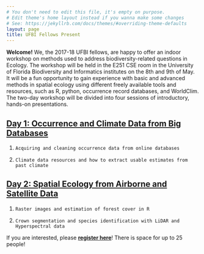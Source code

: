 ```yaml
---
# You don't need to edit this file, it's empty on purpose.
# Edit theme's home layout instead if you wanna make some changes
# See: https://jekyllrb.com/docs/themes/#overriding-theme-defaults
layout: page
title: UFBI Fellows Present
---
```


**Welcome!**
We, the 2017-18 UFBI fellows, are happy to offer an indoor workshop on methods used to address biodiversity-related questions in Ecology. The workshop will be held in the E251 CSE room in the University of Florida Biodiversity and Informatics institutes on the 8th and 9th of May. It will be a fun opportunity to gain experience with basic and advanced methods in spatial ecology using different freely available tools and resources, such as R, python, occurrence record databases, and WorldClim. The two-day workshop will be divided into four sessions of introductory, hands-on presentations.


## [Day 1: Occurrence and Climate Data from Big Databases](Outline.md)

1.     Acquiring and cleaning occurrence data from online databases
2.     Climate data resources and how to extract usable estimates from past climate

## [Day 2: Spatial Ecology from Airborne and Satellite Data](Outline.md)

1.     Raster images and estimation of forest cover in R
2.     Crown segmentation and species identification with LiDAR and Hyperspectral data

If you are interested, please **[register here](https://biodiversity.institute.ufl.edu/2018/03/registration-spatial-ecology-workshop/)**! There is space for up to 25 people!
